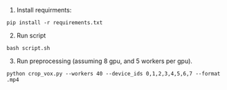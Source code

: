 1) Install requirments:
```
pip install -r requirements.txt
```

2) Run script
```
bash script.sh
```

3) Run preprocessing (assuming 8 gpu, and 5 workers per gpu).
```
python crop_vox.py --workers 40 --device_ids 0,1,2,3,4,5,6,7 --format .mp4